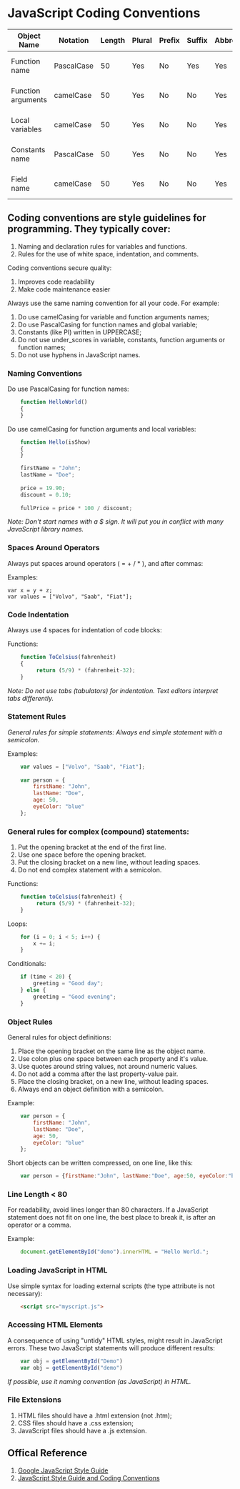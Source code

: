 # JavaScript Coding Conventions

| Object Name        | Notation   | Length | Plural | Prefix | Suffix | Abbreviation | Char Mask  | Underscores |
|--------------------|------------|--------|--------|--------|--------|--------------|------------|-------------|
| Function name      | PascalCase |     50 | Yes    | No     | Yes    | Yes          | [A-z][0-9] | No          |
| Function arguments | camelCase  |     50 | Yes    | No     | No     | Yes          | [A-z][0-9] | No          |
| Local variables    | camelCase  |     50 | Yes    | No     | No     | Yes          | [A-z][0-9] | No          |
| Constants name     | PascalCase |     50 | Yes    | No     | No     | Yes          | [A-z][0-9] | No          |
| Field name         | camelCase  |     50 | Yes    | No     | No     | Yes          | [A-z][0-9] | No          |


## Coding conventions are style guidelines for programming. They typically cover:

1. Naming and declaration rules for variables and functions.
1. Rules for the use of white space, indentation, and comments.

Coding conventions secure quality:

1. Improves code readability
1. Make code maintenance easier

Always use the same naming convention for all your code. For example:
1. Do use camelCasing for variable and function arguments names;
2. Do use PascalCasing for function names and global variable;
3. Constants (like PI) written in UPPERCASE;
4. Do not use under_scores in variable, constants, function arguments or function names;
5. Do not use hyphens in JavaScript names.


### Naming Conventions

Do use PascalCasing for function names:

```javascript
    function HelloWorld()	
    {
    }
```

Do use camelCasing for function arguments and local variables: 

```javascript
    function Hello(isShow)	
    {
    }

    firstName = "John";
    lastName = "Doe";
    
    price = 19.90;
    discount = 0.10;
    
    fullPrice = price * 100 / discount;
```

*Note: Don't start names with a $ sign. It will put you in conflict with many JavaScript library names.*

### Spaces Around Operators

Always put spaces around operators ( = + / * ), and after commas:

Examples:

	var x = y + z;
	var values = ["Volvo", "Saab", "Fiat"];

### Code Indentation

Always use 4 spaces for indentation of code blocks:

Functions:

```javascript
    function ToCelsius(fahrenheit) 
    {
         return (5/9) * (fahrenheit-32);
    }
```

*Note: Do not use tabs (tabulators) for indentation. Text editors interpret tabs differently.* 

### Statement Rules

*General rules for simple statements: Always end simple statement with a semicolon.*

Examples:

```javascript	
    var values = ["Volvo", "Saab", "Fiat"];
    
    var person = {
        firstName: "John",
        lastName: "Doe",
        age: 50,
        eyeColor: "blue"
    };
```

### General rules for complex (compound) statements:

1. Put the opening bracket at the end of the first line.
2. Use one space before the opening bracket.
3. Put the closing bracket on a new line, without leading spaces.
4. Do not end complex statement with a semicolon.

Functions:

```javascript
    function toCelsius(fahrenheit) {
         return (5/9) * (fahrenheit-32);
    }
```

Loops:

```javascript
	for (i = 0; i < 5; i++) {
	    x += i;
	}
```

Conditionals:

```javascript
    if (time < 20) {
        greeting = "Good day";
    } else {
        greeting = "Good evening";
    }
```


### Object Rules

General rules for object definitions:

1. Place the opening bracket on the same line as the object name.
2. Use colon plus one space between each property and it's value.
3. Use quotes around string values, not around numeric values.
4. Do not add a comma after the last property-value pair.
5. Place the closing bracket, on a new line, without leading spaces.
6. Always end  an object definition with a semicolon.

Example:

```javascript
    var person = {
        firstName: "John",
        lastName: "Doe",
        age: 50,
        eyeColor: "blue"
    };
```

Short objects can be written compressed, on one line, like this:

```javascript
    var person = {firstName:"John", lastName:"Doe", age:50, eyeColor:"blue"};
```

### Line Length < 80

For readability, avoid lines longer than 80 characters. If a JavaScript statement does not fit on one line, the best place to break it, is after an operator or a comma.

Example:

```javascript
    document.getElementById("demo").innerHTML = "Hello World.";
```

### Loading JavaScript in HTML

Use simple syntax for loading external scripts (the type attribute is not necessary):

```html	
	<script src="myscript.js">
```

### Accessing HTML Elements

A consequence of using "untidy" HTML styles, might result in JavaScript errors. These two JavaScript statements will produce different results:

```javascript
    var obj = getElementById("Demo")
    var obj = getElementById("demo")
```

*If possible, use it naming convention (as JavaScript) in HTML.* 

### File Extensions

1. HTML files should have a .html extension (not .htm); 
2. CSS files should have a .css extension;
3. JavaScript files should have a .js extension.

## Offical Reference

1. [Google JavaScript Style Guide](http://google-styleguide.googlecode.com/svn/trunk/javascriptguide.xml)
2. [JavaScript Style Guide and Coding Conventions](http://www.w3schools.com/js/js_conventions.asp) 
